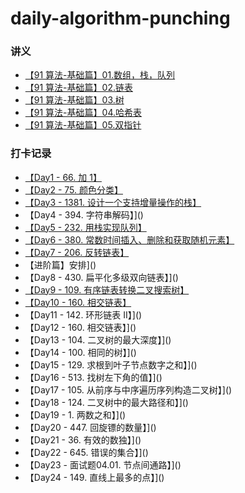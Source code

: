 # daily-algorithm-punching
### 讲义
- [【91 算法-基础篇】01.数组，栈，队列](https://github.com/leetcode-pp/91alg-1/blob/master/basic-01.md)
- [【91 算法-基础篇】02.链表](https://github.com/leetcode-pp/91alg-1/blob/master/basic-02.md)
- [【91 算法-基础篇】03.树](https://github.com/leetcode-pp/91alg-1/blob/master/basic-03.md)
- [【91 算法-基础篇】04.哈希表](https://github.com/leetcode-pp/91alg-1/blob/master/basic-04.md)
- [【91 算法-基础篇】05.双指针](https://github.com/leetcode-pp/91alg-1/blob/master/basic-05.md)
### 打卡记录
- [【Day1 - 66. 加 1】](https://github.com/wiiinfille/daily-algorithm-punching/blob/master/Day1.md)
- [【Day2 - 75. 颜色分类】](https://github.com/wiiinfille/daily-algorithm-punching/blob/master/Day2.md)
- [【Day3 - 1381. 设计一个支持增量操作的栈】](https://github.com/wiiinfille/daily-algorithm-punching/blob/master/Day3.md)
- 【Day4 - 394. 字符串解码】]()
- [【Day5 - 232. 用栈实现队列】](https://github.com/wiiinfille/daily-algorithm-punching/blob/master/Day5.md)
- [【Day6 - 380. 常数时间插入、删除和获取随机元素】](https://github.com/wiiinfille/daily-algorithm-punching/blob/master/Day6.md)
- [【Day7 - 206. 反转链表】](https://github.com/wiiinfille/daily-algorithm-punching/blob/master/Day7.md)
- 【进阶篇】安排]()
- 【Day8 - 430. 扁平化多级双向链表】]()
- [【Day9 - 109. 有序链表转换二叉搜索树】](https://github.com/wiiinfille/daily-algorithm-punching/blob/master/Day9.md)
- [【Day10 - 160. 相交链表】](https://github.com/wiiinfille/daily-algorithm-punching/blob/master/Day10.md)
- 【Day11 - 142. 环形链表 II】]()
- 【Day12 - 160. 相交链表】]()
- 【Day13 - 104. 二叉树的最大深度】]()
- 【Day14 - 100. 相同的树】]()
- 【Day15 - 129. 求根到叶子节点数字之和】]()
- 【Day16 - 513. 找树左下角的值】]()
- 【Day17 - 105. 从前序与中序遍历序列构造二叉树】]()
- 【Day18 - 124. 二叉树中的最大路径和】]()
- 【Day19 - 1. 两数之和】]()
- 【Day20 - 447. 回旋镖的数量】]()
- 【Day21 - 36. 有效的数独】]()
- 【Day22 - 645. 错误的集合】]()
- 【Day23 - 面试题04.01. 节点间通路】]()
- 【Day24 - 149. 直线上最多的点】]()
